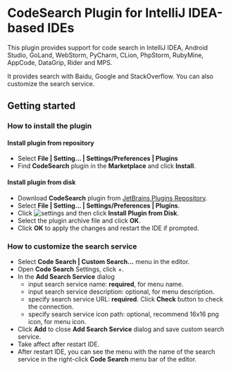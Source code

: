 # CodeSearch Plugin for IntelliJ IDEA-based IDEs

This plugin provides support for code search in IntelliJ IDEA, Android Studio, GoLand, WebStorm, PyCharm, CLion, PhpStorm, RubyMine, AppCode, DataGrip, Rider and MPS.

It provides search with Baidu, Google and StackOverflow. You can also customize the search service.

## Getting started

### How to install the plugin

#### Install plugin from repository

- Select **File | Setting... | Settings/Preferences | Plugins**
- Find **CodeSearch** plugin in the **Marketplace** and click **Install**.

#### Install plugin from disk

- Download **CodeSearch** plugin from [JetBrains Plugins Repository](https://plugins.jetbrains.com/plugin/12578-codesearch).
- Select **File | Setting... | Settings/Preferences | Plugins**.
- Click ![settings](https://github.com/guojianhua/code-search/blob/master/imgs/settings2x.png) and then click **Install Plugin from Disk**.
- Select the plugin archive file and click **OK**.
- Click **OK** to apply the changes and restart the IDE if prompted.

### How to customize the search service

- Select **Code Search | Custom Search...** menu in the editor.
- Open **Code Search** Settings, click +.
- In the **Add Search Service** dialog
  * input search service name: **required**, for menu name.
  * input search service description: optional, for menu description.
  * specify search service URL: **required**. Click **Check** button to check the connection.
  * specify search service icon path: optional, recommend 16x16 png icon, for menu icon.
- Click **Add** to close **Add Search Service** dialog and save custom search service.
- Take affect after restart IDE.
- After restart IDE, you can see the menu with the name of the search service in the right-click **Code Search** menu bar of the editor.